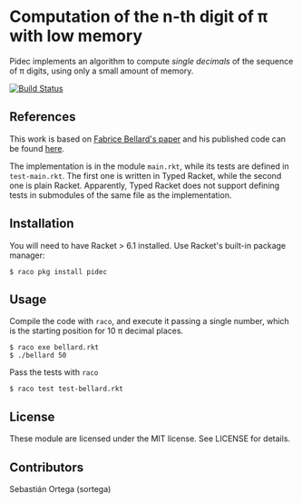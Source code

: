 # Computation of the n-th digit of π with low memory

Pidec implements an algorithm to compute *single decimals* of the sequence of π
digits, using only a small amount of memory.

[![Build Status](https://travis-ci.org/logc/pidec.svg?branch=master)](https://travis-ci.org/logc/pidec)

## References

This work is based on [Fabrice Bellard's paper](http://bellard.org/pi/pi_n2/pi_n2.html)
and his published code can be found [here](http://bellard.org/pi/pi.c).

The implementation is in the module `main.rkt`, while its tests are defined in
`test-main.rkt`. The first one is written in Typed Racket, while the second one
is plain Racket. Apparently, Typed Racket does not support defining tests in
submodules of the same file as the implementation.
 

## Installation

You will need to have Racket > 6.1 installed. Use Racket's built-in package manager:

    $ raco pkg install pidec

## Usage

Compile the code with `raco`, and execute it passing a single number, which is
the starting position for 10 π decimal places.

    $ raco exe bellard.rkt
    $ ./bellard 50

Pass the tests with `raco`

    $ raco test test-bellard.rkt

## License

These module are licensed under the MIT license. See LICENSE for details.

## Contributors

Sebastián Ortega (sortega)
